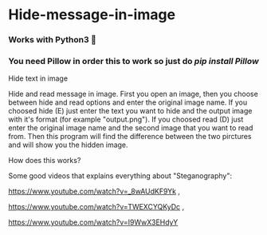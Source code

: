 # Hide-message-in-image
### Works with Python3 🐍

### You need Pillow in order this to work so just do *pip install Pillow*


Hide text in image

Hide and read message in image. First you open an image, then you choose between hide and read options and enter the original image name. If you choosed hide (E) just enter the text
you want to hide and the output image with it's format (for example "output.png"). If you choosed read (D) just enter the original image name and the second image that you want to read
from. Then this program will find the difference between the two pirctures and will show you the hidden image.

How does this works?

Some good videos that explains everything about "Steganography": 

https://www.youtube.com/watch?v=_8wAUdKF9Yk ,

https://www.youtube.com/watch?v=TWEXCYQKyDc ,

https://www.youtube.com/watch?v=I9WwX3EHdyY
